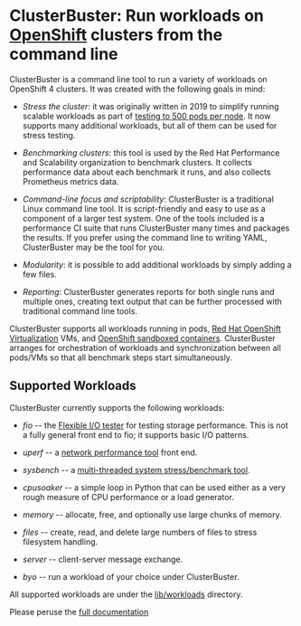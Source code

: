 # ClusterBuster: Run workloads on [OpenShift](https://www.redhat.com/en/technologies/cloud-computing/openshift) clusters from the command line

ClusterBuster is a command line tool to run a variety of workloads on
OpenShift 4 clusters.  It was created with the following goals in
mind:

- *Stress the cluster*: it was originally written in 2019 to simplify
  running scalable workloads as part of [testing to 500 pods per
  node](https://cloud.redhat.com/blog/500_pods_per_node).  It now
  supports many additional workloads, but all of them can be used for
  stress testing.

- *Benchmarking clusters*: this tool is used by the Red Hat
  Performance and Scalability organization to benchmark clusters.  It
  collects performance data about each benchmark it runs, and also
  collects Prometheus metrics data.

- *Command-line focus and scriptability*: ClusterBuster is a
  traditional Linux command line tool.  It is script-friendly and easy
  to use as a component of a larger test system.  One of the tools
  included is a performance CI suite that runs ClusterBuster many times
  and packages the results.  If you prefer using the command line to
  writing YAML, ClusterBuster may be the tool for you.

- *Modularity*: it is possible to add additional workloads by simply
  adding a few files.

- *Reporting*: ClusterBuster generates reports for both single runs
  and multiple ones, creating text output that can be further
  processed with traditional command line tools.

ClusterBuster supports all workloads running in pods, [Red Hat
OpenShift
Virtualization](https://www.redhat.com/en/technologies/cloud-computing/openshift/virtualization)
VMs, and [OpenShift sandboxed
containers](https://docs.redhat.com/en/documentation/openshift_sandboxed_containers/1.4/html-single/openshift_sandboxed_containers_user_guide/index).
ClusterBuster arranges for orchestration of workloads and
synchronization between all pods/VMs so that all benchmark steps start
simultaneously.

## Supported Workloads

ClusterBuster currently supports the following workloads:

- *fio* -- the [Flexible I/O
  tester](https://fio.readthedocs.io/en/latest/fio_doc.html) for
  testing storage performance.  This is not a fully general front end
  to fio; it supports basic I/O patterns.

- *uperf* -- a [network performance tool](https://uperf.org/) front end.

- *sysbench* -- a [multi-threaded system stress/benchmark
  tool](https://github.com/akopytov/sysbench).

- *cpusoaker* -- a simple loop in Python that can be used either as a
  very rough measure of CPU performance or a load generator.

- *memory* -- allocate, free, and optionally use large chunks of
  memory.

- *files* -- create, read, and delete large numbers of files to stress
  filesystem handling.

- *server* -- client-server message exchange.

- *byo* -- run a workload of your choice under ClusterBuster.

All supported workloads are under the [lib/workloads](lib/workloads)
directory.

Please peruse the [full documentation](docs/clusterbuster.md)
